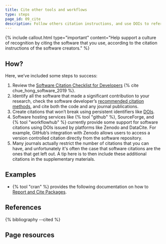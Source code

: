 ```yaml
---
title: Cite other tools and workflows
type: steps
page_id: 09_cite
description: Follow others citation instructions, and use DOIs to refer to software that you either use or on which your software depends.
---
```



{% include callout.html type="important" content="Help support a culture of recognition by citing the software that you use, according to the citation instructions of the software creators." %}


## How?

Here, we’ve included some steps to success:

1. Review the [Software Citation Checklist for Developers](https://doi.org/10.5281/zenodo.3482769) {% cite chue_hong_software_2019 %}.
2. Identify all the software that made a significant contribution to your research, check the software developer’s [recommended citation methods](08_citation_instructions), and cite both the code and any journal publications.
3. Create citations that won’t break using persistent identifiers like [DOIs](07_doi). 
4. Software hosting services like {% tool "github" %}, SourceForge, and {% tool "workflowhub" %} currently provide some support for software citations using DOIs issued by platforms like Zenodo and DataCite. For example, GitHub’s integration with Zenodo allows users to access a version controlled citation directly from the software repository.
5. Many journals actually restrict the number of citations that you can have, and unfortunately it's often the case that software citations are the ones that get left out. A tip here is to then include these additional citations in the supplementary materials.


## Examples

- {% tool "cran" %} provides the following documentation on how to [Report and Cite Packages](https://cran.r-project.org/web/packages/report/vignettes/cite_packages.html).


## References

{% bibliography --cited %}


## Page resources

